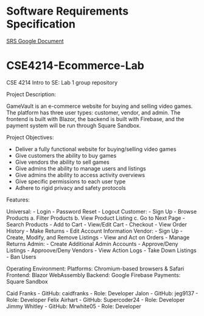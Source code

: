 # Software Requirements Specification
[SRS Google Document](https://docs.google.com/document/d/1VSjzc3UL52Fd8HkH1_2AbH06spYxBU99iZSoF9Zqq-4/edit?usp=sharing)

# CSE4214-Ecommerce-Lab
CSE 4214 Intro to SE: Lab 1 group repository

Project Description:

GameVault is an e-commerce website for buying and selling video games. The platform has three user types: customer, vendor, and admin. The frontend is built with Blazor, the backend is built with Firebase, and the payment system will be run through Square Sandbox.


Project Objectives:
- Deliver a fully functional website for buying/selling video games
- Give customers the ability to buy games
- Give vendors the ability to sell games
- Give admins the ability to manage users and listings
- Give admins the ability to access activity overviews
- Give specific permissions to each user type
- Adhere to rigid privacy and safety protocols

Features:

Universal:
    - Login
    - Password Reset
    - Logout
Customer:
    - Sign Up
    - Browse Products
        a. Filter Products
        b. View Product Listing
        c. Go to Next Page
    - Search Products
    - Add to Cart
    - View/Edit Cart
    - Checkout
    - View Order History
    - Make Returns
    - Edit Account Information
Vendor:
    - Sign Up
    - Create, Modify, and Remove Listings
    - View and Act on Orders
    - Manage Returns
Admin:
    - Create Additional Admin Accounts
    - Approve/Deny Listings
    - Approove/Deny Vendors
    - View Action Logs
    - Take Down Listings
    - Ban Users

Operating Environment:
Platforms: Chromium-based browsers & Safari
Frontend: Blazor WebAssembly
Backend: Google Firebase
Payments: Square Sandbox

Caid Franks
    - GitHub: caidfranks
    - Role: Developer
Jalon 
    - GitHub: jeg9137
    - Role: Developer
Felix Airhart
    - GitHub: Supercoder24
    - Role: Developer
Jimmy Whitley
    - GitHub: Mrwhite05
    - Role: Developer